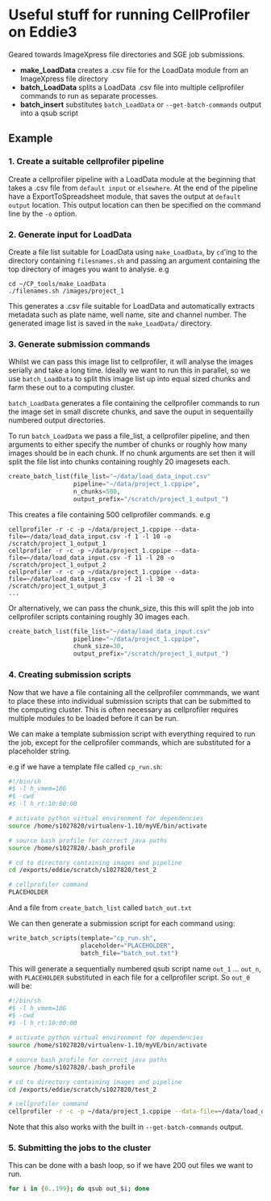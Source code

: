 # Useful stuff for running CellProfiler on Eddie3

Geared towards ImageXpress file directories and SGE job submissions.


- **make_LoadData** creates a .csv file for the LoadData module from an ImageXpress file directory
- **batch_LoadData** splits a LoadData .csv file into multiple cellprofiler commands to run as separate processes.
- **batch_insert** substitutes `batch_LoadData` or `--get-batch-commands` output into a qsub script

## Example


### 1. Create a suitable cellprofiler pipeline

Create a cellprofiler pipeline with a LoadData module at the beginning that takes a .csv file from `default input` or `elsewhere`. At the end of the pipeline have a ExportToSpreadsheet module, that saves the output at `default output` location. This output location can then be specified on the command line by the `-o` option.

### 2. Generate input for LoadData

Create a file list suitable for LoadData using `make_LoadData`, by `cd`'ing to the directory containing `filesnames.sh` and passing an argument containing the top directory of images you want to analyse. e.g

```
cd ~/CP_tools/make_LoadData
./filenames.sh /images/project_1
```

This generates a .csv file suitable for LoadData and automatically extracts metadata such as plate name, well name, site and channel number. The generated image list is saved in the `make_LoadData/` directory.

### 3. Generate submission commands

Whilst we can pass this image list to cellprofiler, it will analyse the images serially and take a long time. Ideally we want to run this in parallel, so we use `batch_LoadData` to split this image list up into equal sized chunks and farm these out to a computing cluster.

`batch_LoadData` generates a file containing the cellprofiler commands to run the image set in small discrete chunks, and save the ouput in sequentailly numbered output directories.

To run `batch_LoadData` we pass a file_list, a cellprofiler pipeline, and then arguments to either specify the number of chunks or roughly how many images should be in each chunk. If no chunk arguments are set then it will split the file list into chunks containing roughly 20 imagesets each.

```python
create_batch_list(file_list="~/data/load_data_input.csv"
                  pipeline="~/data/project_1.cppipe",
                  n_chunks=500,
                  output_prefix="/scratch/project_1_output_")
```

This creates a file containing 500 cellprofiler commands. e.g

```
cellprofiler -r -c -p ~/data/project_1.cppipe --data-file=~/data/load_data_input.csv -f 1 -l 10 -o /scratch/project_1_output_1
cellprofiler -r -c -p ~/data/project_1.cppipe --data-file=~/data/load_data_input.csv -f 11 -l 20 -o /scratch/project_1_output_2
cellprofiler -r -c -p ~/data/project_1.cppipe --data-file=~/data/load_data_input.csv -f 21 -l 30 -o /scratch/project_1_output_3
...
```

Or alternatively, we can pass the chunk_size, this this will split the job into cellprofiler scripts containing roughly 30 images each.

```python
create_batch_list(file_list="~/data/load_data_input.csv"
                  pipeline="~/data/project_1.cppipe",
                  chunk_size=30,
                  output_prefix="/scratch/project_1_output_")
```

### 4. Creating submission scripts

Now that we have a file containing all the cellprofiler commmands, we want to place these into individual submission scripts that can be submitted to the computing cluster. This is often necessary as cellprofiler requires multiple modules to be loaded before it can be run.

We can make a template submission script with everything required to run the job, except for the cellprofiler commands, which are substituted for a placeholder string.

e.g if we have a template file called `cp_run.sh`:

```sh
#!/bin/sh
#$ -l h_vmem=10G
#$ -cwd
#$ -l h_rt:10:00:00

# activate python virtual environment for dependencies
source /home/s1027820/virtualenv-1.10/myVE/bin/activate

# source bash profile for correct java paths
source /home/s1027820/.bash_profile

# cd to directory containing images and pipeline
cd /exports/eddie/scratch/s1027820/test_2

# cellprofiler command
PLACEHOLDER
```

And a file from `create_batch_list` called `batch_out.txt`

We can then generate a submission script for each command using:

```python
write_batch_scripts(template="cp_run.sh",
                    placeholder="PLACEHOLDER",
                    batch_file="batch_out.txt")
```

This will generate a sequentially numbered qsub script name `out_1` ... `out_n`, with `PLACEHOLDER` substituted in each file for a cellprofiler script. So `out_0` will be:

```sh
#!/bin/sh
#$ -l h_vmem=10G
#$ -cwd
#$ -l h_rt:10:00:00

# activate python virtual environment for dependencies
source /home/s1027820/virtualenv-1.10/myVE/bin/activate

# source bash profile for correct java paths
source /home/s1027820/.bash_profile

# cd to directory containing images and pipeline
cd /exports/eddie/scratch/s1027820/test_2

# cellprofiler command
cellprofiler -r -c -p ~/data/project_1.cppipe --data-file=~/data/load_data_input.csv -f 1 -l 10 -o /scratch/project_1_output_1
```

Note that this also works with the built in `--get-batch-commands` output.

### 5. Submitting the jobs to the cluster

This can be done with a bash loop, so if we have 200 out files we want to run.

```sh
for i in {0..199}; do qsub out_$i; done
```